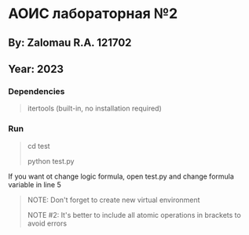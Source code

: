 # АОИС лабораторная №2

## By: Zalomau R.A. 121702
## Year: 2023

### Dependencies
> itertools (built-in, no installation required)

### Run

> <p>cd test</p>
> <p>python test.py</p>

<p>If you want ot change logic formula, open test.py and change
formula variable in line 5</p>

> <p>NOTE: Don't forget to create new virtual environment</p>
> <p>NOTE #2: It's better to include all atomic operations in brackets
> to avoid errors</p>